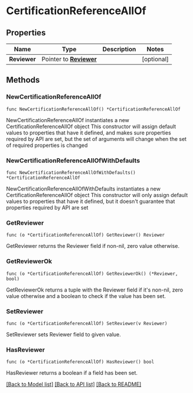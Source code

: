 # CertificationReferenceAllOf

## Properties

Name | Type | Description | Notes
------------ | ------------- | ------------- | -------------
**Reviewer** | Pointer to [**Reviewer**](Reviewer.md) |  | [optional] 

## Methods

### NewCertificationReferenceAllOf

`func NewCertificationReferenceAllOf() *CertificationReferenceAllOf`

NewCertificationReferenceAllOf instantiates a new CertificationReferenceAllOf object
This constructor will assign default values to properties that have it defined,
and makes sure properties required by API are set, but the set of arguments
will change when the set of required properties is changed

### NewCertificationReferenceAllOfWithDefaults

`func NewCertificationReferenceAllOfWithDefaults() *CertificationReferenceAllOf`

NewCertificationReferenceAllOfWithDefaults instantiates a new CertificationReferenceAllOf object
This constructor will only assign default values to properties that have it defined,
but it doesn't guarantee that properties required by API are set

### GetReviewer

`func (o *CertificationReferenceAllOf) GetReviewer() Reviewer`

GetReviewer returns the Reviewer field if non-nil, zero value otherwise.

### GetReviewerOk

`func (o *CertificationReferenceAllOf) GetReviewerOk() (*Reviewer, bool)`

GetReviewerOk returns a tuple with the Reviewer field if it's non-nil, zero value otherwise
and a boolean to check if the value has been set.

### SetReviewer

`func (o *CertificationReferenceAllOf) SetReviewer(v Reviewer)`

SetReviewer sets Reviewer field to given value.

### HasReviewer

`func (o *CertificationReferenceAllOf) HasReviewer() bool`

HasReviewer returns a boolean if a field has been set.


[[Back to Model list]](../README.md#documentation-for-models) [[Back to API list]](../README.md#documentation-for-api-endpoints) [[Back to README]](../README.md)


